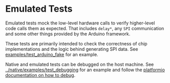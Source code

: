 # Emulated Tests

Emulated tests mock the low-level hardware calls to verify higher-level code calls them as expected.
That includes `delay*`, any `SPI` communication and some other things provided by the Arduino framework.

These tests are primarily intended to check the correctness of chip implementations
and the logic behind generating SPI data.
See [examples/test_arduino_fake](examples/test_arduino_fake) for an example.

Native and emulated tests can be debugged on the host machine.
See [../native/examples/test_debugging](`../native/examples/test_debugging`) for an example and follow the [platformio documentation on how to debug](https://docs.platformio.org/en/latest/plus/debugging.html).
